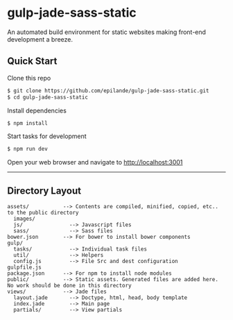 # gulp-jade-sass-static

An automated build environment for static websites making front-end development a breeze.

## Quick Start

Clone this repo
```bash
$ git clone https://github.com/epilande/gulp-jade-sass-static.git
$ cd gulp-jade-sass-static
```

Install dependencies
```bash
$ npm install
```

Start tasks for development
```bash
$ npm run dev
```

Open your web browser and navigate to [http://localhost:3001](http://localhost:3001)

---

## Directory Layout

    assets/           --> Contents are compiled, minified, copied, etc.. to the public directory
      images/
      js/               --> Javascript files
      sass/             --> Sass files
    bower.json        --> For bower to install bower components
    gulp/
      tasks/            --> Individual task files
      util/             --> Helpers
      config.js         --> File Src and dest configuration
    gulpfile.js
    package.json      --> For npm to install node modules
    public/           --> Static assets. Generated files are added here. No work should be done in this directory
    views/            --> Jade files
      layout.jade       --> Doctype, html, head, body template
      index.jade        --> Main page
      partials/         --> View partials
